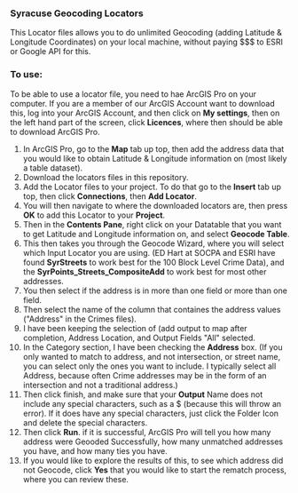### Syracuse Geocoding Locators

This Locator files allows you to do unlimited Geocoding (adding Latitude & Longitude Coordinates) on your local machine, without paying $$$ to ESRI or Google API for this.

### To use:

To be able to use a locator file, you need to hae ArcGIS Pro on your computer.  If you are a member of our ArcGIS Account want to download this, log into your ArcGIS Account, and then click on **My settings**, then on the left hand part of the screen, click **Licences**, where then should be able to download ArcGIS Pro.

1.  In ArcGIS Pro, go to the **Map** tab up top, then add the address data that you would like to obtain Latitude & Longitude information on (most likely a table dataset).
2.  Download the locators files in this repository.
3.  Add the Locator files to your project.  To do that go to the **Insert** tab up top, then click **Connections**, then **Add Locator**.
4.  You will then navigate to where the downloaded locators are, then press **OK** to add this Locator to your **Project**.
5.  Then in the **Contents Pane**, right click on your Datatable that you want to get Latitude and Longitude information on, and select **Geocode Table**.
6.  This then takes you through the Geocode Wizard, where you will select which Input Locator you are using.  (ED Hart at SOCPA and ESRI have found **SyrStreets** to work best for the 100 Block Level Crime Data), and the **SyrPoints_Streets_CompositeAdd** to work best for most other addresses.
7.  You then select if the address is in more than one field or more than one field.
8.  Then select the name of the column that containes the address values ("Address" in the Crimes files).  
9.  I have been keeping the selection of (add output to map after completion, Address Location, and Output Fields "All" selected.
10. In the Category section, I have been checking the **Address** box.  (If you only wanted to match to address, and not intersection, or street name, you can select only the ones you want to include.  I typically select all Address, because often Crime addresses may be in the form of an intersection and not a traditional address.)
11. Then click finish, and make sure that your **Output** Name does not include any special characters, such as a $ (because this will throw an error).  If it does have any special characters, just click the Folder Icon and delete the special characters.
12. Then click **Run**.  if it is successful, ArcGIS Pro will tell you how many address were Geooded Successfully, how many unmatched addresses you have, and how many ties you have.  
13. If you would like to explore the results of this, to see which address did not Geocode, click **Yes** that you would like to start the rematch process, where you can review these.
